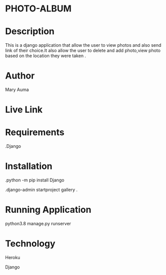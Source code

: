 # PHOTO-ALBUM
# Description
This is a django application that allow the user to view photos and also send link of their choice.It also allow the user to delete and add photo,view photo based on the location they were taken .
# Author
Mary Auma
# Live Link

# Requirements
.Django 

# Installation
.python -m pip install Django

.django-admin startproject gallery .
# Running Application
python3.8 manage.py runserver
# Technology
Heroku

Django
